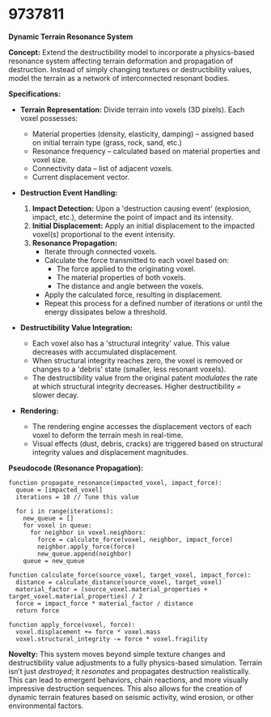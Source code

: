 # 9737811

**Dynamic Terrain Resonance System**

**Concept:** Extend the destructibility model to incorporate a physics-based resonance system affecting terrain deformation and propagation of destruction. Instead of simply changing textures or destructibility values, model the terrain as a network of interconnected resonant bodies.

**Specifications:**

*   **Terrain Representation:** Divide terrain into voxels (3D pixels). Each voxel possesses:
    *   Material properties (density, elasticity, damping) – assigned based on initial terrain type (grass, rock, sand, etc.)
    *   Resonance frequency – calculated based on material properties and voxel size.
    *   Connectivity data – list of adjacent voxels.
    *   Current displacement vector.

*   **Destruction Event Handling:**
    1.  **Impact Detection:** Upon a 'destruction causing event' (explosion, impact, etc.), determine the point of impact and its intensity.
    2.  **Initial Displacement:** Apply an initial displacement to the impacted voxel(s) proportional to the event intensity.
    3.  **Resonance Propagation:**
        *   Iterate through connected voxels.
        *   Calculate the force transmitted to each voxel based on:
            *   The force applied to the originating voxel.
            *   The material properties of both voxels.
            *   The distance and angle between the voxels.
        *   Apply the calculated force, resulting in displacement.
        *   Repeat this process for a defined number of iterations or until the energy dissipates below a threshold.

*   **Destructibility Value Integration:**
    *   Each voxel also has a 'structural integrity' value. This value decreases with accumulated displacement.
    *   When structural integrity reaches zero, the voxel is removed or changes to a 'debris' state (smaller, less resonant voxels).
    *   The destructibility value from the original patent *modulates* the rate at which structural integrity decreases. Higher destructibility = slower decay.

*   **Rendering:**
    *   The rendering engine accesses the displacement vectors of each voxel to deform the terrain mesh in real-time.
    *   Visual effects (dust, debris, cracks) are triggered based on structural integrity values and displacement magnitudes.

**Pseudocode (Resonance Propagation):**

```
function propagate_resonance(impacted_voxel, impact_force):
  queue = [impacted_voxel]
  iterations = 10 // Tune this value

  for i in range(iterations):
    new_queue = []
    for voxel in queue:
      for neighbor in voxel.neighbors:
        force = calculate_force(voxel, neighbor, impact_force)
        neighbor.apply_force(force)
        new_queue.append(neighbor)
    queue = new_queue

function calculate_force(source_voxel, target_voxel, impact_force):
  distance = calculate_distance(source_voxel, target_voxel)
  material_factor = (source_voxel.material_properties + target_voxel.material_properties) / 2
  force = impact_force * material_factor / distance
  return force

function apply_force(voxel, force):
  voxel.displacement += force * voxel.mass
  voxel.structural_integrity -= force * voxel.fragility
```

**Novelty:** This system moves beyond simple texture changes and destructibility value adjustments to a fully physics-based simulation. Terrain isn’t just *destroyed*; it *resonates* and propagates destruction realistically. This can lead to emergent behaviors, chain reactions, and more visually impressive destruction sequences. This also allows for the creation of dynamic terrain features based on seismic activity, wind erosion, or other environmental factors.